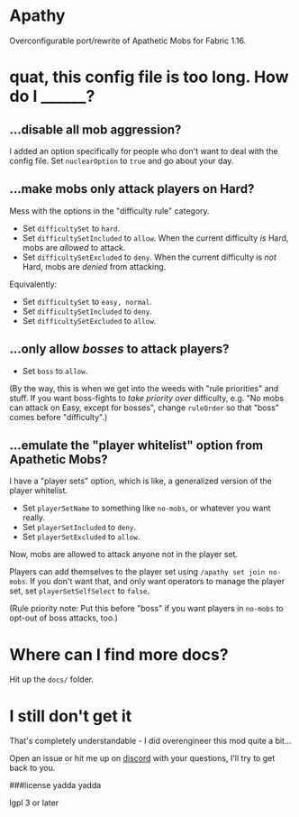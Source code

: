 # Apathy

Overconfigurable port/rewrite of Apathetic Mobs for Fabric 1.16.

# quat, this config file is too long. How do I ______?

## ...disable all mob aggression?

I added an option specifically for people who don't want to deal with the config file. Set `nuclearOption` to `true` and go about your day.

## ...make mobs only attack players on Hard?

Mess with the options in the "difficulty rule" category. 

* Set `difficultySet` to `hard`.
* Set `difficultySetIncluded` to `allow`. When the current difficulty *is* Hard, mobs are *allowed* to attack.
* Set `difficultySetExcluded` to `deny`. When the current difficulty is *not* Hard, mobs are *denied* from attacking.

Equivalently:

* Set `difficultySet` to `easy, normal`.
* Set `difficultySetIncluded` to `deny`.
* Set `difficultySetExcluded` to `allow`.

## ...only allow *bosses* to attack players?

* Set `boss` to `allow`.

(By the way, this is when we get into the weeds with "rule priorities" and stuff. If you want boss-fights to *take priority over* difficulty, e.g. "No mobs can attack on Easy, except for bosses", change `ruleOrder` so that "boss" comes before "difficulty".)

## ...emulate the "player whitelist" option from Apathetic Mobs?

I have a "player sets" option, which is like, a generalized version of the player whitelist.

* Set `playerSetName` to something like `no-mobs`, or whatever you want really.
* Set `playerSetIncluded` to `deny`.
* Set `playerSetExcluded` to `allow`.

Now, mobs are allowed to attack anyone not in the player set.

Players can add themselves to the player set using `/apathy set join no-mobs`. If you don't want that, and only want operators to manage the player set, set `playerSetSelfSelect` to `false`.

(Rule priority note: Put this before "boss" if you want players in `no-mobs` to opt-out of boss attacks, too.)

# Where can I find more docs?

Hit up the `docs/` folder.

# I still don't get it

That's completely understandable - I did overengineer this mod quite a bit...

Open an issue or hit me up on [discord](https://highlysuspect.agency/discord) with your questions, I'll try to get back to you.

###license yadda yadda

lgpl 3 or later
